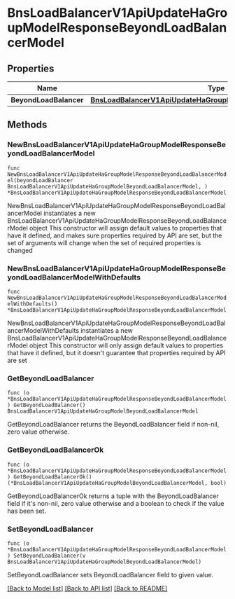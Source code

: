 # BnsLoadBalancerV1ApiUpdateHaGroupModelResponseBeyondLoadBalancerModel

## Properties

Name | Type | Description | Notes
------------ | ------------- | ------------- | -------------
**BeyondLoadBalancer** | [**BnsLoadBalancerV1ApiUpdateHaGroupModelBeyondLoadBalancerModel**](BnsLoadBalancerV1ApiUpdateHaGroupModelBeyondLoadBalancerModel.md) |  | 

## Methods

### NewBnsLoadBalancerV1ApiUpdateHaGroupModelResponseBeyondLoadBalancerModel

`func NewBnsLoadBalancerV1ApiUpdateHaGroupModelResponseBeyondLoadBalancerModel(beyondLoadBalancer BnsLoadBalancerV1ApiUpdateHaGroupModelBeyondLoadBalancerModel, ) *BnsLoadBalancerV1ApiUpdateHaGroupModelResponseBeyondLoadBalancerModel`

NewBnsLoadBalancerV1ApiUpdateHaGroupModelResponseBeyondLoadBalancerModel instantiates a new BnsLoadBalancerV1ApiUpdateHaGroupModelResponseBeyondLoadBalancerModel object
This constructor will assign default values to properties that have it defined,
and makes sure properties required by API are set, but the set of arguments
will change when the set of required properties is changed

### NewBnsLoadBalancerV1ApiUpdateHaGroupModelResponseBeyondLoadBalancerModelWithDefaults

`func NewBnsLoadBalancerV1ApiUpdateHaGroupModelResponseBeyondLoadBalancerModelWithDefaults() *BnsLoadBalancerV1ApiUpdateHaGroupModelResponseBeyondLoadBalancerModel`

NewBnsLoadBalancerV1ApiUpdateHaGroupModelResponseBeyondLoadBalancerModelWithDefaults instantiates a new BnsLoadBalancerV1ApiUpdateHaGroupModelResponseBeyondLoadBalancerModel object
This constructor will only assign default values to properties that have it defined,
but it doesn't guarantee that properties required by API are set

### GetBeyondLoadBalancer

`func (o *BnsLoadBalancerV1ApiUpdateHaGroupModelResponseBeyondLoadBalancerModel) GetBeyondLoadBalancer() BnsLoadBalancerV1ApiUpdateHaGroupModelBeyondLoadBalancerModel`

GetBeyondLoadBalancer returns the BeyondLoadBalancer field if non-nil, zero value otherwise.

### GetBeyondLoadBalancerOk

`func (o *BnsLoadBalancerV1ApiUpdateHaGroupModelResponseBeyondLoadBalancerModel) GetBeyondLoadBalancerOk() (*BnsLoadBalancerV1ApiUpdateHaGroupModelBeyondLoadBalancerModel, bool)`

GetBeyondLoadBalancerOk returns a tuple with the BeyondLoadBalancer field if it's non-nil, zero value otherwise
and a boolean to check if the value has been set.

### SetBeyondLoadBalancer

`func (o *BnsLoadBalancerV1ApiUpdateHaGroupModelResponseBeyondLoadBalancerModel) SetBeyondLoadBalancer(v BnsLoadBalancerV1ApiUpdateHaGroupModelBeyondLoadBalancerModel)`

SetBeyondLoadBalancer sets BeyondLoadBalancer field to given value.



[[Back to Model list]](../README.md#documentation-for-models) [[Back to API list]](../README.md#documentation-for-api-endpoints) [[Back to README]](../README.md)


